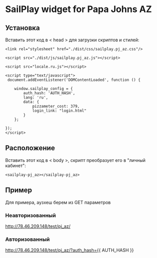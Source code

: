 # SailPlay widget for Papa Johns AZ

## Установка
Вставить этот код в < head > для загрузки скриптов и стилей:

    <link rel="stylesheet" href="./dist/css/sailplay.pj_az.css"/>

    <script src="./dist/js/sailplay.pj_az.js"></script>
    
    <script src="locale.ru.js"></script>

    <script type="text/javascript">
     document.addEventListener('DOMContentLoaded', function () {

        window.sailplay_config = {
            auth_hash: 'AUTH_HASH',
            lang: 'ru',
            data: {
                pizzameter_cost: 379,
                login_link: "login.html"
            }
        };

    });
    </script>


## Расположение
Вставить этот код в < body >, скрипт преобразует его в "личный кабинет":

    <sailplay-pj_az></sailplay-pj_az>

## Пример
Для примера, аузхеш берем из GET параметров

### Неавторизованный
http://78.46.209.148/test/pj_az/

### Авторизованный
http://78.46.209.148/test/pj_az/?auth_hash={{ AUTH_HASH }}